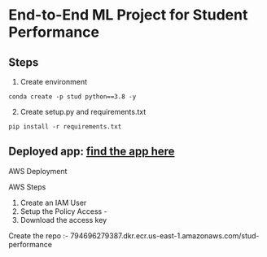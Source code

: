 
# End-to-End ML Project for Student Performance

## Steps

1. Create environment

`conda create -p stud python==3.8 -y`

2. Create setup.py and requirements.txt

`pip install -r requirements.txt`


## Deployed app: [find the app here](http://studperformance-env-1.eba-hj7jm6jt.us-east-1.elasticbeanstalk.com/predictdata)

AWS Deployment

AWS Steps

1. Create an IAM User
2. Setup the Policy Access - 
3. Download the access key

Create the repo :- 794696279387.dkr.ecr.us-east-1.amazonaws.com/stud-performance



